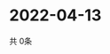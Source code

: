 # 2022-04-13
  共 0条

  <!-- BEGIN -->
  <!-- 最后更新时间Wed Apr 13 2022 05:06:18 GMT+0000 (Coordinated Universal Time) -->
  
  <!-- END -->
  
  